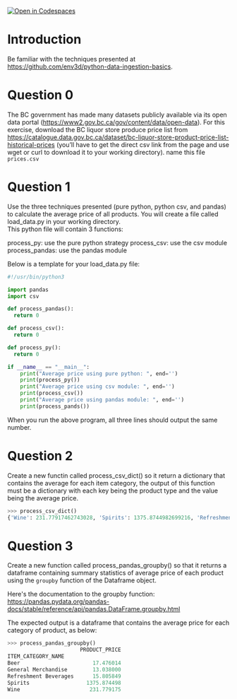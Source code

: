 [![Open in Codespaces](https://classroom.github.com/assets/launch-codespace-2972f46106e565e64193e422d61a12cf1da4916b45550586e14ef0a7c637dd04.svg)](https://classroom.github.com/open-in-codespaces?assignment_repo_id=16459180)
# Introduction

Be familiar with the techniques presented at 
https://github.com/env3d/python-data-ingestion-basics.

# Question 0

The BC government has made many datasets publicly available via its open data 
portal (https://www2.gov.bc.ca/gov/content/data/open-data).  For this exercise, 
download the BC liquor store produce price list from 
https://catalogue.data.gov.bc.ca/dataset/bc-liquor-store-product-price-list-historical-prices 
(you’ll have to get the direct csv link from the page and use wget or curl to download it to your working directory).
name this file `prices.csv`

# Question 1

Use the three techniques presented (pure python, python csv, and pandas) to calculate the average 
price of all products.  You will create a file called load_data.py in your working directory.  
This python file will contain 3 functions: 

process_py: use the pure python strategy
process_csv: use the csv module
process_pandas: use the pandas module

Below is a template for your load_data.py file:

```python
#!/usr/bin/python3

import pandas
import csv

def process_pandas():
  return 0

def process_csv():
  return 0

def process_py():
  return 0

if __name__ == "__main__":
    print("Average price using pure python: ", end='')    
    print(process_py())
    print("Average price using csv module: ", end='')    
    print(process_csv())
    print("Average price using pandas module: ", end='')    
    print(process_pands())
```

When you run the above program, all three lines should output the same number.

# Question 2 

Create a new functin called process_csv_dict() so it return a dictionary that contains the average for 
each item category, the output of this function must be a dictionary with each key being
the product type and the value being the average price.

```python
>>> process_csv_dict()
{'Wine': 231.77917462743028, 'Spirits': 1375.8744982699216, 'Refreshment Beverages': 15.805849056603703, 'Beer': 17.476013667425885, 'General Merchandise': 13.038000000000002}
```


# Question 3

Create a new function called process_pandas_groupby() so that it returns a dataframe
containing summary statistics of average price of each product using the `groupby` 
function of the Dataframe object.

Here's the documentation to the groupby function:
https://pandas.pydata.org/pandas-docs/stable/reference/api/pandas.DataFrame.groupby.html 

The expected output is a dataframe that contains the average price for each 
category of product, as below:

```python
>>> process_pandas_groupby()
                       PRODUCT_PRICE
ITEM_CATEGORY_NAME                  
Beer                       17.476014
General Merchandise        13.038000
Refreshment Beverages      15.805849
Spirits                  1375.874498
Wine                      231.779175
```

